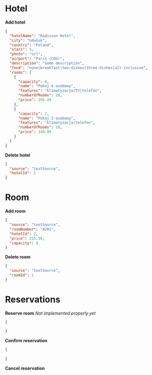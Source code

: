 # Hotel
**Add hotel**
```json
{
  "hotelName": "Radisson Hotel",
  "city": "Gdańsk",
  "country": "Poland",
  "stars": 5,
  "photo": "url",
  "airport": "Paris (CDG)", 
  "description": "Some description",
  "food": "none|breakfast|two-dishes|three-dishes|all-inclusive",
  "rooms": [
    {
      "capacity": 4, 
      "name": "Pokój 4-osobowy", 
      "features": "klimatyzacja|TV|telefon", 
      "numberOfRooms": 20,
      "price": 256.49
    },
    {
      "capacity": 2,
      "name": "Pokój 2-osobowy",
      "features": "klimatyzacja|telefon",
      "numberOfRooms": 10,
      "price": 149.99
    }
  ]
}
```

**Delete hotel**
```json
{
  "source": "testSource",
  "hotelId": 1
}
```

# Room
**Add room**
```json
{
  "source": "testSource",
  "roomNumber": "A201",
  "hotelId": 2,
  "price": 215.50,
  "capacity": 4
}
```

**Delete room**
```json
{
  "source": "testSource",
  "roomId": 1
}
```

# Reservations
**Reserve room** _Not implemented properly yet_
```json
{
  
}
```

**Confirm reservation**
```json
{
  
}
```

**Cancel reservation**
```json

```